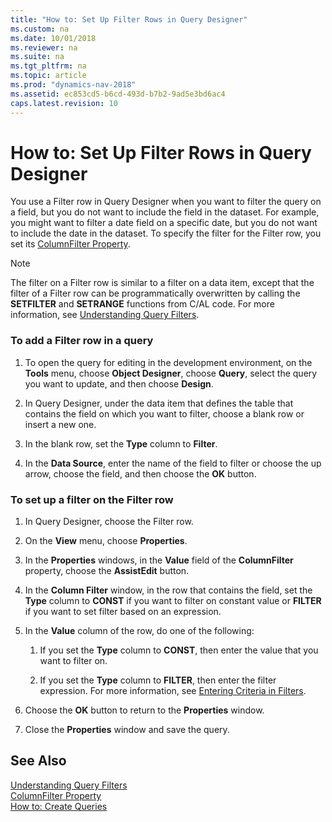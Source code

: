 ```yaml
---
title: "How to: Set Up Filter Rows in Query Designer"
ms.custom: na
ms.date: 10/01/2018
ms.reviewer: na
ms.suite: na
ms.tgt_pltfrm: na
ms.topic: article
ms.prod: "dynamics-nav-2018"
ms.assetid: ec853cd5-b6cd-493d-b7b2-9ad5e3bd6ac4
caps.latest.revision: 10
---
```

# How to: Set Up Filter Rows in Query Designer
You use a Filter row in Query Designer when you want to filter the query on a field, but you do not want to include the field in the dataset. For example, you might want to filter a date field on a specific date, but you do not want to include the date in the dataset. To specify the filter for the Filter row, you set its [ColumnFilter Property](ColumnFilter-Property.md).  
  
> [!NOTE]  
>  The filter on a Filter row is similar to a filter on a data item, except that the filter of a Filter row can be programmatically overwritten by calling the **SETFILTER** and **SETRANGE** functions from C/AL code. For more information, see [Understanding Query Filters](Understanding-Query-Filters.md).  
  
### To add a Filter row in a query  
  
1.  To open the query for editing in the development environment, on the **Tools** menu, choose **Object Designer**, choose **Query**, select the query you want to update, and then choose **Design**.  
  
2.  In Query Designer, under the data item that defines the table that contains the field on which you want to filter, choose a blank row or insert a new one.  
  
3.  In the blank row, set the **Type** column to **Filter**.  
  
4.  In the **Data Source**, enter the name of the field to filter or choose the up arrow, choose the field, and then choose the **OK** button.  
  
### To set up a filter on the Filter row  
  
1.  In Query Designer, choose the Filter row.  
  
2.  On the **View** menu, choose **Properties**.  
  
3.  In the **Properties** windows, in the **Value** field of the **ColumnFilter** property, choose the **AssistEdit** button.  
  
4.  In the **Column Filter** window, in the row that contains the field, set the **Type** column to **CONST** if you want to filter on constant value or **FILTER** if you want to set filter based on an expression.  
  
5.  In the **Value** column of the row, do one of the following:  
  
    1.  If you set the **Type** column to **CONST**, then enter the value that you want to filter on.  
  
    2.  If you set the **Type** column to **FILTER**, then enter the filter expression. For more information, see [Entering Criteria in Filters](Entering-Criteria-in-Filters.md).  
  
6.  Choose the **OK** button to return to the **Properties** window.  
  
7.  Close the **Properties** window and save the query.  
  
## See Also  
 [Understanding Query Filters](Understanding-Query-Filters.md)   
 [ColumnFilter Property](ColumnFilter-Property.md)   
 [How to: Create Queries](How-to--Create-Queries.md)
